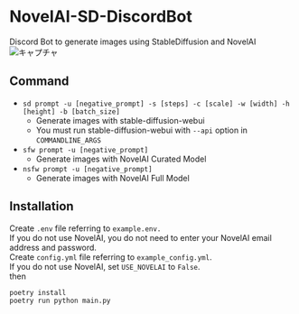 # NovelAI-SD-DiscordBot

Discord Bot to generate images using StableDiffusion and NovelAI
![キャプチャ](https://user-images.githubusercontent.com/16555696/209456814-a87625a7-0091-4e4d-8b3e-3003d86426ac.PNG)

## Command

- `sd prompt -u [negative_prompt] -s [steps] -c [scale] -w [width] -h [height] -b [batch_size]`
  - Generate images with stable-diffusion-webui
  - You must run stable-diffusion-webui with `--api` option in `COMMANDLINE_ARGS`
- `sfw prompt -u [negative_prompt]`
  - Generate images with NovelAI Curated Model
- `nsfw prompt -u [negative_prompt]`
  - Generate images with NovelAI Full Model

## Installation

Create `.env` file referring to `example.env.`  
If you do not use NovelAI, you do not need to enter your NovelAI email address and password.  
Create `config.yml` file referring to `example_config.yml`.  
If you do not use NovelAI, set `USE_NOVELAI` to `False`.  
then

```
poetry install
poetry run python main.py
```
